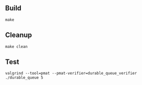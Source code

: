 ## Build

```
make
```

## Cleanup

```
make clean
```

## Test

```
valgrind --tool=pmat --pmat-verifier=durable_queue_verifier ./durable_queue 5
```

